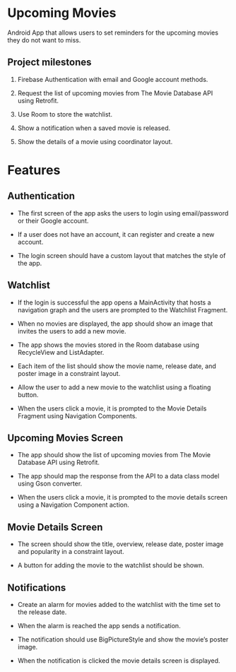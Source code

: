 
# Upcoming Movies

Android App that allows users to set reminders for the upcoming movies they do not want to miss.

## Project milestones

1.  Firebase Authentication with email and Google account methods.

2.  Request the list of upcoming movies from The Movie Database API using Retrofit.

3.  Use Room to store the watchlist.

4.  Show a notification when a saved movie is released.

5.  Show the details of a movie using coordinator layout.


# Features

## Authentication

-   The first screen of the app asks the users to login using email/password or their Google account.

-   If a user does not have an account, it can register and create a new account.

-   The login screen should have a custom layout that matches the style of the app.


## Watchlist

-   If the login is successful the app opens a MainActivity that hosts a navigation graph and the users are prompted to the Watchlist Fragment.

-   When no movies are displayed, the app should show an image that invites the users to add a new movie.

-   The app shows the movies stored in the Room database using RecycleView and ListAdapter.

-   Each item of the list should show the movie name, release date, and poster image in a constraint layout.

-   Allow the user to add a new movie to the watchlist using a floating button.

-   When the users click a movie, it is prompted to the Movie Details Fragment using Navigation Components.


## Upcoming Movies Screen

-   The app should show the list of upcoming movies from The Movie Database API using Retrofit.

-   The app should map the response from the API to a data class model using Gson converter.

-   When the users click a movie, it is prompted to the movie details screen using a Navigation Component action.


## Movie Details Screen

-   The screen should show the title, overview, release date, poster image and popularity in a constraint layout.

-   A button for adding the movie to the watchlist should be shown.


## Notifications

-   Create an alarm for movies added to the watchlist with the time set to the release date.

-   When the alarm is reached the app sends a notification.

-   The notification should use BigPictureStyle and show the movie’s poster image.

-   When the notification is clicked the movie details screen is displayed.
